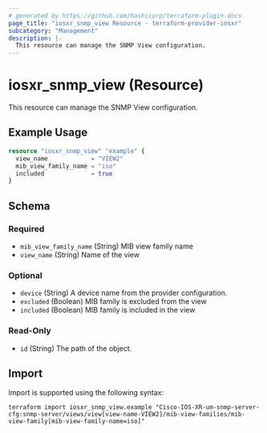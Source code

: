 ```yaml
---
# generated by https://github.com/hashicorp/terraform-plugin-docs
page_title: "iosxr_snmp_view Resource - terraform-provider-iosxr"
subcategory: "Management"
description: |-
  This resource can manage the SNMP View configuration.
---
```


# iosxr_snmp_view (Resource)

This resource can manage the SNMP View configuration.

## Example Usage

```terraform
resource "iosxr_snmp_view" "example" {
  view_name            = "VIEW2"
  mib_view_family_name = "iso"
  included             = true
}
```

<!-- schema generated by tfplugindocs -->
## Schema

### Required

- `mib_view_family_name` (String) MIB view family name
- `view_name` (String) Name of the view

### Optional

- `device` (String) A device name from the provider configuration.
- `excluded` (Boolean) MIB family is excluded from the view
- `included` (Boolean) MIB family is included in the view

### Read-Only

- `id` (String) The path of the object.

## Import

Import is supported using the following syntax:

```shell
terraform import iosxr_snmp_view.example "Cisco-IOS-XR-um-snmp-server-cfg:snmp-server/views/view[view-name-VIEW2]/mib-view-families/mib-view-family[mib-view-family-name=iso]"
```
